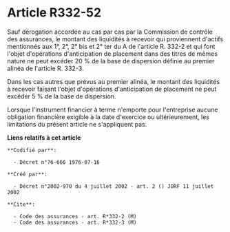 # Article R332-52

Sauf dérogation accordée au cas par cas par la Commission de contrôle des assurances, le montant des liquidités à recevoir
qui proviennent d'actifs mentionnés aux 1°, 2°, 2° bis et 2° ter du A de l'article R. 332-2 et qui font l'objet d'opérations
d'anticipation de placement dans des titres de mêmes nature ne peut excéder 20 % de la base de dispersion définie au premier
alinéa de l'article R. 332-3.

Dans les cas autres que prévus au premier alinéa, le montant des liquidités à recevoir faisant l'objet d'opérations
d'anticipation de placement ne peut excéder 5 % de la base de dispersion.

Lorsque l'instrument financier à terme n'emporte pour l'entreprise aucune obligation financière exigible à la date d'exercice
ou ultérieurement, les limitations du présent article ne s'appliquent pas.

**Liens relatifs à cet article**

	**Codifié par**:

	  - Décret n°76-666 1976-07-16

	**Créé par**:

	  - Décret n°2002-970 du 4 juillet 2002 - art. 2 () JORF 11 juillet 2002

	**Cite**:

	  - Code des assurances - art. R*332-2 (M)
	  - Code des assurances - art. R*332-3 (M)
